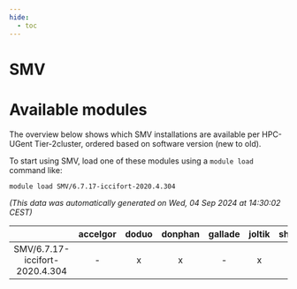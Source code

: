 ```yaml
---
hide:
  - toc
---
```


SMV
===

# Available modules


The overview below shows which SMV installations are available per HPC-UGent Tier-2cluster, ordered based on software version (new to old).

To start using SMV, load one of these modules using a `module load` command like:

```shell
module load SMV/6.7.17-iccifort-2020.4.304
```

*(This data was automatically generated on Wed, 04 Sep 2024 at 14:30:02 CEST)*  

| |accelgor|doduo|donphan|gallade|joltik|shinx|skitty|
| :---: | :---: | :---: | :---: | :---: | :---: | :---: | :---: |
|SMV/6.7.17-iccifort-2020.4.304|-|x|x|-|x|-|x|
